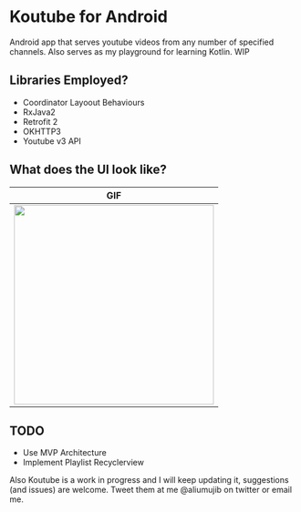 Koutube for Android
====================================

Android app that serves youtube videos from any number of specified channels. Also serves as my playground for learning Kotlin.
WIP

Libraries Employed?
--------------------------
* Coordinator Layoout Behaviours
* RxJava2
* Retrofit 2
* OKHTTP3
* Youtube v3 API

What does the UI look like?
----------------------------
|       GIF |   
| ------------- |
| <img src="GIFS/maingif.gif" width="350"/>    |

TODO
--------------------------
* Use MVP Architecture
* Implement Playlist Recyclerview


Also Koutube is a work in progress and I will keep updating it, suggestions (and issues) are welcome. Tweet them at me @aliumujib on twitter or email me.
